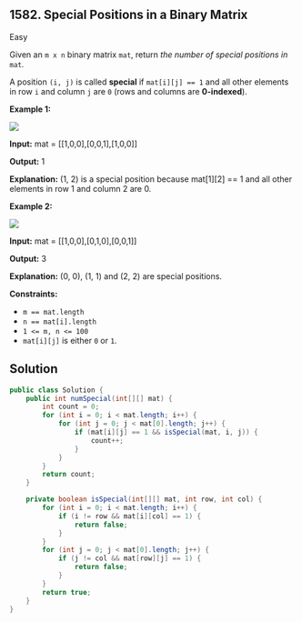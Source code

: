 ## 1582\. Special Positions in a Binary Matrix

Easy

Given an `m x n` binary matrix `mat`, return _the number of special positions in_ `mat`_._

A position `(i, j)` is called **special** if `mat[i][j] == 1` and all other elements in row `i` and column `j` are `0` (rows and columns are **0-indexed**).

**Example 1:**

![](https://assets.leetcode.com/uploads/2021/12/23/special1.jpg)

**Input:** mat = [[1,0,0],[0,0,1],[1,0,0]]

**Output:** 1

**Explanation:** (1, 2) is a special position because mat[1][2] == 1 and all other elements in row 1 and column 2 are 0.

**Example 2:**

![](https://assets.leetcode.com/uploads/2021/12/24/special-grid.jpg)

**Input:** mat = [[1,0,0],[0,1,0],[0,0,1]]

**Output:** 3

**Explanation:** (0, 0), (1, 1) and (2, 2) are special positions.

**Constraints:**

*   `m == mat.length`
*   `n == mat[i].length`
*   `1 <= m, n <= 100`
*   `mat[i][j]` is either `0` or `1`.

## Solution

```java
public class Solution {
    public int numSpecial(int[][] mat) {
        int count = 0;
        for (int i = 0; i < mat.length; i++) {
            for (int j = 0; j < mat[0].length; j++) {
                if (mat[i][j] == 1 && isSpecial(mat, i, j)) {
                    count++;
                }
            }
        }
        return count;
    }

    private boolean isSpecial(int[][] mat, int row, int col) {
        for (int i = 0; i < mat.length; i++) {
            if (i != row && mat[i][col] == 1) {
                return false;
            }
        }
        for (int j = 0; j < mat[0].length; j++) {
            if (j != col && mat[row][j] == 1) {
                return false;
            }
        }
        return true;
    }
}
```